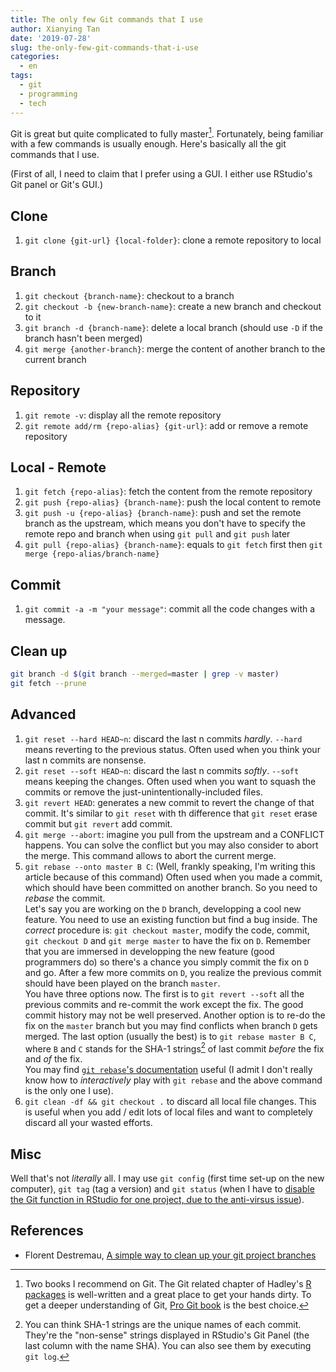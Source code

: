 ```yaml
---
title: The only few Git commands that I use
author: Xianying Tan
date: '2019-07-28'
slug: the-only-few-git-commands-that-i-use
categories:
  - en
tags:
  - git
  - programming
  - tech  
---
```


Git is great but quite complicated to fully master[^books]. Fortunately, being familiar with a few commands is usually enough. Here's basically all the git commands that I use.

(First of all, I need to claim that I prefer using a GUI. I either use RStudio's Git panel or Git's GUI.)

## Clone

1. `git clone {git-url} {local-folder}`: clone a remote repository to local

## Branch

1. `git checkout {branch-name}`: checkout to a branch
1. `git checkout -b {new-branch-name}`: create a new branch and checkout to it
1. `git branch -d {branch-name}`: delete a local branch (should use `-D` if the branch hasn't been merged)
1. `git merge {another-branch}`: merge the content of another branch to the current branch 

## Repository

1. `git remote -v`: display all the remote repository
1. `git remote add/rm {repo-alias} {git-url}`: add or remove a remote repository

## Local - Remote

1. `git fetch {repo-alias}`: fetch the content from the remote repository
1. `git push {repo-alias} {branch-name}`: push the local content to remote
1. `git push -u {repo-alias} {branch-name}`: push and set the remote branch as the upstream, which means you don't have to specify the remote repo and branch when using `git pull` and `git push` later
1. `git pull {repo-alias} {branch-name}`: equals to `git fetch` first then `git merge {repo-alias/branch-name}`

## Commit

1. `git commit -a -m "your message"`: commit all the code changes with a message.

## Clean up

```bash
git branch -d $(git branch --merged=master | grep -v master)
git fetch --prune
```

## Advanced

1. `git reset --hard HEAD~n`: discard the last n commits *hardly*. `--hard` means reverting to the previous status. Often used when you think your last n commits are nonsense.
1. `git reset --soft HEAD~n`: discard the last n commits *softly*. `--soft` means keeping the changes. Often used when you want to squash the commits or remove the just-unintentionally-included files.
2. `git revert HEAD`: generates a new commit to revert the change of that commit. It's similar to `git reset` with th difference that `git reset` erase commit but `git revert` add commit.
3. `git merge --abort`: imagine you pull from the upstream and a CONFLICT happens. You can solve the conflict but you may also consider to abort the merge. This command allows to abort the current merge.
4. `git rebase --onto master B C`: (Well, frankly speaking, I'm writing this article because of this command) Often used when you made a commit, which should have been committed on another branch. So you need to *rebase* the commit.    
   Let's say you are working on the `D` branch, developping a cool new feature. You need to use an existing function but find a bug inside. The *correct* procedure is: `git checkout master`, modify the code, commit, `git checkout D` and `git merge master` to have the fix on `D`. 
   Remember that you are immersed in developping the new feature (good programmers do) so there's a chance you simply commit the fix on `D` and go. After a few more commits on `D`, you realize the previous commit should have been played on the branch `master`.  
   You have three options now. The first is to `git revert --soft` all the previous commits and re-commit the work except the fix. The good commit history may not be well preserved. Another option is to re-do the fix on the `master` branch but you may find conflicts when branch `D` gets merged. The last option (usually the best) is to `git rebase master B C`, where `B` and `C` stands for the SHA-1 strings[^sha] of last commit *before* the fix and *of* the fix.   
   You may find [`git rebase`'s documentation](https://git-scm.com/docs/git-rebase) useful (I admit I don't really know how to *interactively* play with `git rebase` and the above command is the only one I use).
1. `git clean -df && git checkout .` to discard all local file changes. This is useful when you add / edit lots of local files and want to completely discard all your wasted efforts.
   
## Misc

Well that's not *literally* all. I may use `git config` (first time set-up on the new computer), `git tag` (tag a version) and `git status` (when I have to [disable the Git function in RStudio for one project, due to the anti-virsus issue](https://github.com/rstudio/rstudio/issues/4368)).

[^books]: Two books I recommend on Git. The Git related chapter of Hadley's [R packages](http://r-pkgs.had.co.nz) is well-written and a great place to get your hands dirty. To get a deeper understanding of Git, [Pro Git book](https://git-scm.com/book) is the best choice.

[^sha]: You can think SHA-1 strings are the unique names of each commit. They're the "non-sense" strings displayed in RStudio's Git Panel (the last column with the name SHA). You can also see them by executing `git log`.

## References

- Florent Destremau, [A simple way to clean up your git project branches](https://medium.com/@FlorentDestrema/a-simple-way-to-clean-up-your-git-project-branches-283b87478fbc)
